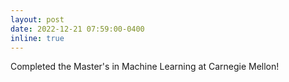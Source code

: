 ```yaml
---
layout: post
date: 2022-12-21 07:59:00-0400
inline: true
---
```


Completed the Master's in Machine Learning at Carnegie Mellon!
